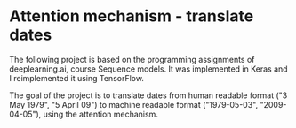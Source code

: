 # Attention mechanism - translate dates


The following project is based on the programming assignments of deeplearning.ai, course Sequence models. It was implemented in Keras and I reimplemented it using TensorFlow.

The goal of the project is to translate dates from human readable format ("3 May 1979", "5 April 09") to machine readable format ("1979-05-03", "2009-04-05"), using the attention mechanism.


